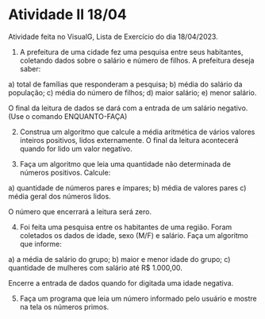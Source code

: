 # Atividade II 18/04

Atividade feita no VisualG, Lista de Exercício do dia 18/04/2023. 

1. A prefeitura de uma cidade fez uma pesquisa entre seus habitantes, coletando dados sobre o salário e número de filhos. A prefeitura deseja saber:  

a) total de famílias que responderam a pesquisa;
b) média do salário da população;
c) média do número de filhos;
d) maior salário;
e) menor salário.

O final da leitura de dados se dará com a entrada de um salário negativo.
(Use o comando ENQUANTO-FAÇA)

2. Construa um algoritmo que calcule a média aritmética de vários valores inteiros positivos, lidos externamente. O final da leitura acontecerá quando for lido um valor negativo.

3. Faça um algoritmo que leia uma quantidade não determinada de números positivos. Calcule:

a) quantidade de números pares e ímpares;
b) média de valores pares
c) média geral dos números lidos.

O número que encerrará a leitura será zero.

4. Foi feita uma pesquisa entre os habitantes de uma região. Foram coletados os dados de idade, sexo (M/F) e salário. Faça um algoritmo que informe: 

a) a média de salário do grupo;
b) maior e menor idade do grupo;
c) quantidade de mulheres com salário até R$ 1.000,00.

Encerre a entrada de dados quando for digitada uma idade negativa.

5. Faça um programa que leia um número informado pelo usuário e mostre na tela os números primos.
